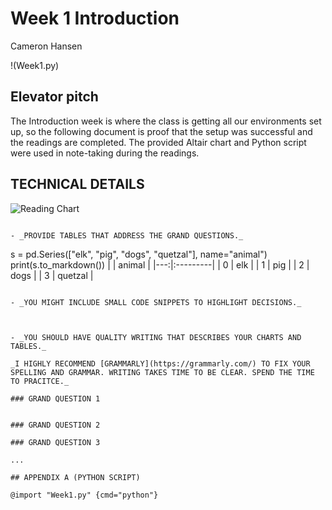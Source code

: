 # Week 1 Introduction

Cameron Hansen 

!(Week1.py)
## Elevator pitch

The Introduction week is where the class is getting all our environments set up, so the following document is proof that the setup was successful and the readings are completed. The provided Altair chart and Python script were used in note-taking during the readings.

## TECHNICAL DETAILS

![Reading Chart](Week1.png)
```

- _PROVIDE TABLES THAT ADDRESS THE GRAND QUESTIONS._

```
s = pd.Series(["elk", "pig", "dogs", "quetzal"], name="animal")
print(s.to_markdown())
|    | animal   |
|---:|:---------|
|  0 | elk      |
|  1 | pig      |
|  2 | dogs |
|  3 | quetzal  |
```

- _YOU MIGHT INCLUDE SMALL CODE SNIPPETS TO HIGHLIGHT DECISIONS._

```
```python
```
```

- _YOU SHOULD HAVE QUALITY WRITING THAT DESCRIBES YOUR CHARTS AND TABLES._

_I HIGHLY RECOMMEND [GRAMMARLY](https://grammarly.com/) TO FIX YOUR SPELLING AND GRAMMAR. WRITING TAKES TIME TO BE CLEAR. SPEND THE TIME TO PRACITCE._  

### GRAND QUESTION 1


### GRAND QUESTION 2

### GRAND QUESTION 3

...

## APPENDIX A (PYTHON SCRIPT)

@import "Week1.py" {cmd="python"}